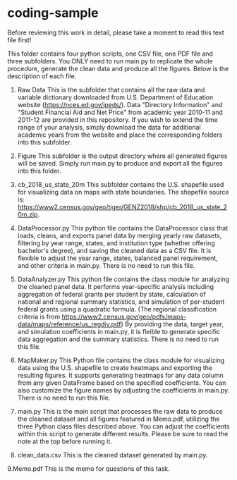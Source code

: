 # coding-sample

Before reviewing this work in detail, please take a moment to read this text file first!

This folder contains four python scripts, one CSV file, one PDF file and three subfolders.
You ONLY need to run main.py to replicate the whole procedure, generate the clean data and produce all the figures.
Below is the description of each file.

1. Raw Data
This is the subfolder that contains all the raw data and variable dictionary downloaded from U.S. Department of Education website (https://nces.ed.gov/ipeds/).
Data "Directory Information" and "Student Financial Aid and Net Price" from academic year 2010-11 and 2011-12 are provided in this repository.
If you wish to extend the time range of your analysis, simply download the data for additional academic years from the website 
and place the corresponding folders into this subfolder.

2. Figure
This subfolder is the output directory where all generated figures will be saved.
Simply run main.py to produce and export all the figures into this folder.

3. cb_2018_us_state_20m
This subfolder contains the U.S. shapefile used for visualizing data on maps with state boundaries.
The shapefile source is: https://www2.census.gov/geo/tiger/GENZ2018/shp/cb_2018_us_state_20m.zip.

4. DataProcessor.py
This python file contains the DataProcessor class that loads, cleans, and exports panel data 
by merging yearly raw datasets, filtering by year range, states, and institution type (whether offering bachelor's degree), and saving the cleaned data as a CSV file.
It is flexible to adjust the year range, states, balanced panel requirement, and other criteria in main.py.
There is no need to run this file.

5. DataAnalyzer.py
This python file contains the class module for analyzing the cleaned panel data. 
It performs year-specific analysis including aggregation of federal grants per student by state, calculation of national and regional summary statistics, 
and simulation of per-student federal grants using a quadratic formula. (The regional classification criteria is from https://www2.census.gov/geo/pdfs/maps-data/maps/reference/us_regdiv.pdf)
By providing the data, target year, and simulation coefficients in main.py, it is fleible to generate specific data aggregation and the summary statistics.
There is no need to run this file.

6. MapMaker.py
This Python file contains the class module for visualizing data using the U.S. shapefile to create heatmaps and exporting the resulting figures. 
It supports generating heatmaps for any data column from any given DataFrame based on the specified coefficients. 
You can also customize the figure names by adjusting the coefficients in main.py.
There is no need to run this file.

7. main.py
This is the main script that processes the raw data to produce the cleaned dataset and all figures featured in Memo.pdf, 
utilizing the three Python class files described above. 
You can adjust the coefficients within this script to generate different results. 
Please be sure to read the note at the top before running it.

8. clean_data.csv
This is the cleaned dataset generated by main.py.

9.Memo.pdf
This is the memo for questions of this task.
